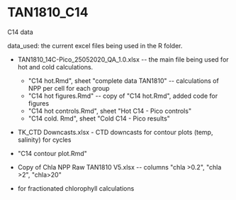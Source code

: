 # TAN1810_C14
C14 data

data_used: the current excel files being used in the R folder. 
- TAN1810_14C-Pico_25052020_QA_1.0.xlsx -- the main file being used for hot and cold calculations.
  - "C14 hot.Rmd", sheet "complete data TAN1810" -- calculations of NPP per cell for each group
  - "C14 hot figures.Rmd" -- copy of "C14 hot.Rmd", added code for figures
  - "C14 hot controls.Rmd", sheet "Hot C14 - Pico controls"
  - "C14 cold. Rmd", sheet "Cold C14 - Pico results"
  
 - TK_CTD Downcasts.xlsx - CTD downcasts for contour plots (temp, salinity) for cycles
  - "C14 contour plot.Rmd"
  
 - Copy of Chla NPP Raw TAN1810 V5.xlsx -- columns "chla >0.2", "chla >2", "chla>20"
  - for fractionated chlorophyll calculations
  
 
